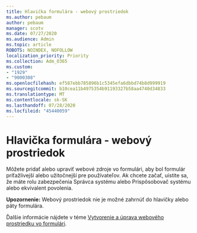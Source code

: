 ```yaml
---
title: Hlavička formulára - webový prostriedok
ms.author: pebaum
author: pebaum
manager: scotv
ms.date: 07/27/2020
ms.audience: Admin
ms.topic: article
ROBOTS: NOINDEX, NOFOLLOW
localization_priority: Priority
ms.collection: Adm_O365
ms.custom:
- "1929"
- "9000308"
ms.openlocfilehash: ef587ebb785896b1c5345efa6dbbd74b8d999919
ms.sourcegitcommit: b10cea11b4975354b91193327b58aa4740d34833
ms.translationtype: MT
ms.contentlocale: sk-SK
ms.lasthandoff: 07/28/2020
ms.locfileid: "45440059"
---
```

# <a name="form-header---web-resource"></a>Hlavička formulára - webový prostriedok

Môžete pridať alebo upraviť webové zdroje vo formulári, aby bol formulár príťažlivejší alebo užitočnejší pre používateľov. Ak chcete začať, uistite sa, že máte rolu zabezpečenia Správca systému alebo Prispôsobovač systému alebo ekvivalent povolenia.  

**Upozornenie:** Webový prostriedok nie je možné zahrnúť do hlavičky alebo päty formulára.

Ďalšie informácie nájdete v téme [Vytvorenie a úprava webového prostriedku vo formulári](https://docs.microsoft.com/dynamics365/customer-engagement/customize/create-edit-web-resources#create-and-edit-a-web-resource-on-a-form).